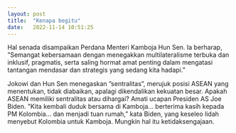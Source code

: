 ```yaml
---
layout: post
title:  "Kenapa begitu"
date:   2022-11-14 10:51:25 
---
```

Hal senada disampaikan Perdana Menteri Kamboja Hun Sen. Ia berharap, ”Semangat kebersamaan dengan menegakkan multilateralisme terbuka dan inklusif, pragmatis, serta saling hormat amat penting dalam mengatasi tantangan mendasar dan strategis yang sedang kita hadapi.”

Jokowi dan Hun Sen menegaskan ”sentralitas”, merujuk posisi ASEAN yang menentukan, tidak diabaikan, apalagi dikendalikan kekuatan besar. Apakah ASEAN memiliki sentralitas atau dihargai? Amati ucapan Presiden AS Joe Biden. ”Kita kembali duduk bersama di Kamboja... berterima kasih kepada PM Kolombia... dan menjadi tuan rumah,” kata Biden, yang keseleo lidah menyebut Kolombia untuk Kamboja. Mungkin hal itu ketidaksengajaan.